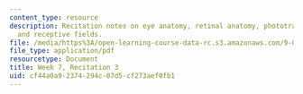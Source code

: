 ```yaml
---
content_type: resource
description: Recitation notes on eye anatomy, retinal anatomy, phototransduction,
  and receptive fields.
file: /media/https%3A/open-learning-course-data-rc.s3.amazonaws.com/9-01-introduction-to-neuroscience-fall-2007/cf44a0a92374294c07d5cf273aef0fb1_wk07_hand101707.pdf
file_type: application/pdf
resourcetype: Document
title: Week 7, Recitation 3
uid: cf44a0a9-2374-294c-07d5-cf273aef0fb1
---
```

